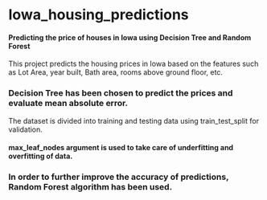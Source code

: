# Iowa_housing_predictions
#### Predicting the price of houses in Iowa using Decision Tree and Random Forest

This project predicts the housing prices in Iowa based on the features such as Lot Area, year built, Bath area, rooms above ground floor, etc.

### Decision Tree has been chosen to predict the prices and evaluate mean absolute error. 
The dataset is divided into training and testing data using train_test_split for validation.
#### max_leaf_nodes argument is used to take care of underfitting and overfitting of data.

### In order to further improve the accuracy of predictions, Random Forest algorithm has been used.


